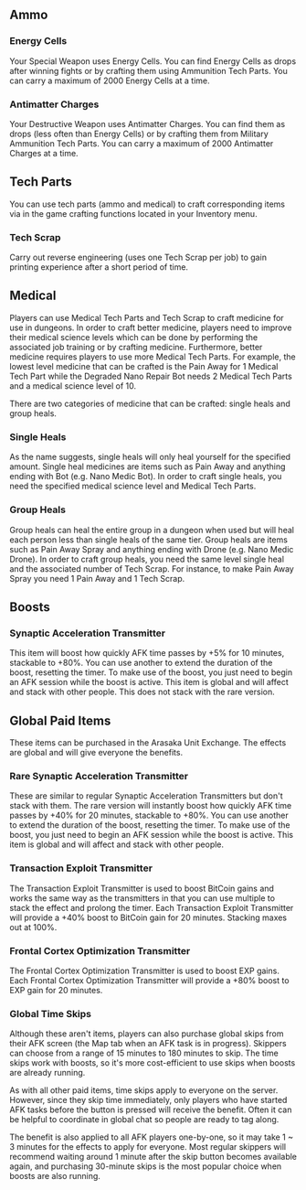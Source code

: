## Ammo

### Energy Cells  

Your Special Weapon uses Energy Cells. You can find Energy Cells as drops after winning fights or by crafting them using Ammunition Tech Parts. You can carry a maximum of 2000 Energy Cells at a time.

### Antimatter Charges 

Your Destructive Weapon uses Antimatter Charges. You can find them as drops (less often than Energy Cells) or by crafting them from Military Ammunition Tech Parts. You can carry a maximum of 2000 Antimatter Charges at a time.

## Tech Parts  
You can use tech parts (ammo and medical) to craft corresponding items via in the game crafting functions located in your Inventory menu.  

### Tech Scrap  
Carry out reverse engineering (uses one Tech Scrap per job) to gain printing experience after a short period of time.

## Medical  

Players can use Medical Tech Parts and Tech Scrap to craft medicine for use in dungeons. In order to craft better medicine, players need to improve their medical science levels which can be done by performing the associated job training or by crafting medicine. Furthermore, better medicine requires players to use more Medical Tech Parts. For example, the lowest level medicine that can be crafted is the Pain Away for 1 Medical Tech Part while the Degraded Nano Repair Bot needs 2 Medical Tech Parts and a medical science level of 10.  
  
There are two categories of medicine that can be crafted: single heals and group heals.

### Single Heals  

As the name suggests, single heals will only heal yourself for the specified amount. Single heal medicines are items such as Pain Away and anything ending with Bot (e.g. Nano Medic Bot). In order to craft single heals, you need the specified medical science level and Medical Tech Parts.  

### Group Heals  

Group heals can heal the entire group in a dungeon when used but will heal each person less than single heals of the same tier. Group heals are items such as Pain Away Spray and anything ending with Drone (e.g. Nano Medic Drone). In order to craft group heals, you need the same level single heal and the associated number of Tech Scrap. For instance, to make Pain Away Spray you need 1 Pain Away and 1 Tech Scrap.  

## Boosts

### Synaptic Acceleration Transmitter

This item will boost how quickly AFK time passes by +5% for 10 minutes, stackable to +80%. You can use another to extend the duration of the boost, resetting the timer. To make use of the boost, you just need to begin an AFK session while the boost is active. This item is global and will affect and stack with other people. This does not stack with the rare version.

## Global Paid Items

These items can be purchased in the Arasaka Unit Exchange. The effects are global and will give everyone the benefits.

### Rare Synaptic Acceleration Transmitter

These are similar to regular Synaptic Acceleration Transmitters but don't stack with them. The rare version will instantly boost how quickly AFK time passes by +40% for 20 minutes, stackable to +80%. You can use another to extend the duration of the boost, resetting the timer. To make use of the boost, you just need to begin an AFK session while the boost is active. This item is global and will affect and stack with other people.

### Transaction Exploit Transmitter

The Transaction Exploit Transmitter is used to boost BitCoin gains and works the same way as the transmitters in that you can use multiple to stack the effect and prolong the timer. Each Transaction Exploit Transmitter will provide a +40% boost to BitCoin gain for 20 minutes. Stacking maxes out at 100%.

### Frontal Cortex Optimization Transmitter

The Frontal Cortex Optimization Transmitter is used to boost EXP gains. Each Frontal Cortex Optimization Transmitter will provide a +80% boost to EXP gain for 20 minutes.

### Global Time Skips

Although these aren't items, players can also purchase global skips from their AFK screen (the Map tab when an AFK task is in progress). Skippers can choose from a range of 15 minutes to 180 minutes to skip. The time skips work with boosts, so it's more cost-efficient to use skips when boosts are already running.

As with all other paid items, time skips apply to everyone on the server. However, since they skip time immediately, only players who have started AFK tasks before the button is pressed will receive the benefit. Often it can be helpful to coordinate in global chat so people are ready to tag along.

The benefit is also applied to all AFK players one-by-one, so it may take 1 ~ 3 minutes for the effects to apply for everyone. Most regular skippers will recommend waiting around 1 minute after the skip button becomes available again, and purchasing 30-minute skips is the most popular choice when boosts are also running.